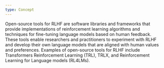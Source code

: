 ```yaml
---
type: Concept
---
```


Open-source tools for RLHF are software libraries and frameworks that provide implementations of reinforcement learning algorithms and techniques for fine-tuning language models based on human feedback. These tools enable researchers and practitioners to experiment with RLHF and develop their own language models that are aligned with human values and preferences. Examples of open-source tools for RLHF include Transformers Reinforcement Learning (TRL), TRLX, and Reinforcement Learning for Language models (RL4LMs).
